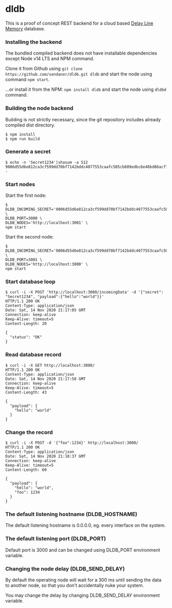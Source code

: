 # dldb

This is a proof of concept REST backend for a cloud based [Delay Line Memory](https://en.m.wikipedia.org/wiki/Delay_line_memory) database.

### Installing the backend 

The bundled compiled backend does not have installable dependencies except Node v14 LTS and NPM command.

Clone it from Github using `git clone https://github.com/sendanor/dldb.git dldb` and start the node using command `npm start`.

...or install it from the NPM: `npm install dldb` and start the node using `dldbd` command.

### Building the node backend

Building is not strictly necessary, since the git repository includes already compiled dist directory.

```
$ npm install
$ npm run build
```

### Generate a secret

```
$ echo -n 'Secret1234'|shasum -a 512
9006d55d6e812ca3cf599dd70bf7142bddc4077553caafc505cb609edbc6e48bd86acf76b52e5903a125950dfedd70c32144bd59adcd798f3a504dc3c7bc37e9  -
```

### Start nodes

Start the first node:

```
$ DLDB_INCOMING_SECRET='9006d55d6e812ca3cf599dd70bf7142bddc4077553caafc505cb609edbc6e48bd86acf76b52e5903a125950dfedd70c32144bd59adcd798f3a504dc3c7bc37e9' \
DLDB_PORT=3000 \
DLDB_NODES='http://localhost:3001' \
npm start
```

Start the second node: 

```
$ DLDB_INCOMING_SECRET='9006d55d6e812ca3cf599dd70bf7142bddc4077553caafc505cb609edbc6e48bd86acf76b52e5903a125950dfedd70c32144bd59adcd798f3a504dc3c7bc37e9' \
DLDB_PORT=3001 \
DLDB_NODES='http://localhost:3000' \
npm start
```

### Start database loop

```
$ curl -i -X POST 'http://localhost:3000/incomingData' -d '{"secret": "Secret1234", "payload":{"hello":"world"}}'
HTTP/1.1 200 OK
Content-Type: application/json
Date: Sat, 14 Nov 2020 21:17:05 GMT
Connection: keep-alive
Keep-Alive: timeout=5
Content-Length: 20

{
  "status": "OK"
}
```

### Read database record

```
$ curl -i -X GET http://localhost:3000/
HTTP/1.1 200 OK
Content-Type: application/json
Date: Sat, 14 Nov 2020 21:17:58 GMT
Connection: keep-alive
Keep-Alive: timeout=5
Content-Length: 43

{
  "payload": {
    "hello": "world"
  }
}
```

### Change the record

```
$ curl -i -X POST -d '{"foo":1234}' http://localhost:3000/
HTTP/1.1 200 OK
Content-Type: application/json
Date: Sat, 14 Nov 2020 21:18:37 GMT
Connection: keep-alive
Keep-Alive: timeout=5
Content-Length: 60

{
  "payload": {
    "hello": "world",
    "foo": 1234
  }
}
```

### The default listening hostname (DLDB_HOSTNAME)

The default listening hostname is 0.0.0.0, eg. every interface on the system.

### The default listening port (DLDB_PORT)

Default port is 3000 and can be changed using DLDB_PORT environment variable.

### Changing the node delay (DLDB_SEND_DELAY)

By default the operating node will wait for a 300 ms until sending the data to another node, so that you don't 
accidentally nuke your system.

You may change the delay by changing DLDB_SEND_DELAY environment variable.
